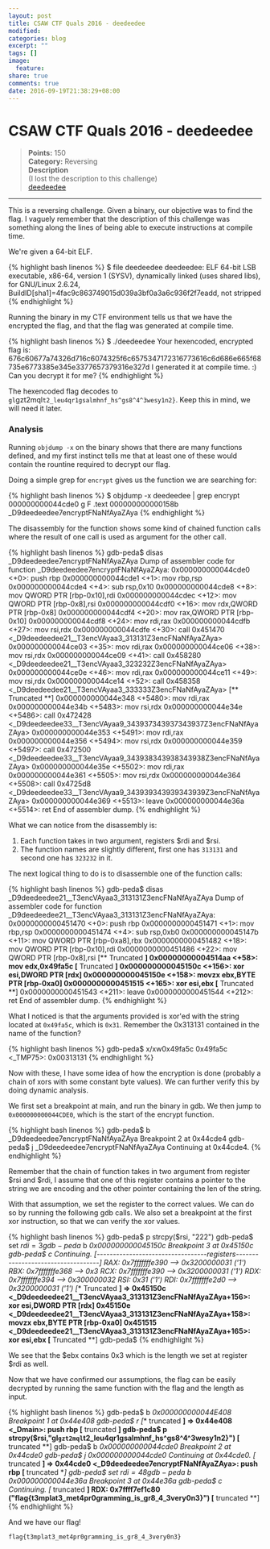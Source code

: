 ```yaml
---
layout: post
title: CSAW CTF Quals 2016 - deedeedee
modified:
categories: blog
excerpt: ""
tags: []
image:
  feature:
share: true
comments: true
date: 2016-09-19T21:38:29+08:00
---
```


# CSAW CTF Quals 2016 - deedeedee
>**Points:** 150   
**Category:** Reversing  
**Description**  
(I lost the description to this challenge)  
[deedeedee](/resources/files/csaw2016/rev/deedeedee)

---

This is a reversing challenge. Given a binary, our objective was to find the flag. I vaguely remember that the description of this challenge was something along the lines of being able to execute instructions at compile time.

We're given a 64-bit ELF.

{% highlight bash linenos %}
$ file deedeedee
deedeedee: ELF 64-bit LSB  executable, x86-64, version 1 (SYSV), dynamically linked (uses shared 
libs), for GNU/Linux 2.6.24, BuildID[sha1]=4fac9c863749015d039a3bf0a3a6c936f2f7eadd, not stripped
{% endhighlight %}

Running the binary in my CTF environment tells us that we have the encrypted the flag, and that the flag was generated at compile time. 

{% highlight bash linenos %}
$ ./deedeedee
Your hexencoded, encrypted flag is: 676c60677a74326d716c6074325f6c6575347172316773616c6d686e665f68735e6773385e345e3377657379316e327d
I generated it at compile time. :)
Can you decrypt it for me?
{% endhighlight %}

The hexencoded flag decodes to `gl`gzt2mql`t2_leu4qr1gsalmhnf_hs^gs8^4^3wesy1n2}`. Keep this in mind, we will need it later.

### Analysis

Running `objdump -x` on the binary shows that there are many functions defined, and my first instinct tells me that at least one of these would contain the rountine required to decrypt our flag. 

Doing a simple grep for `encrypt` gives us the function we are searching for:

{% highlight bash linenos %}
$ objdump -x deedeedee | grep encrypt
000000000044cde0 g     F .text  000000000000158b              _D9deedeedee7encryptFNaNfAyaZAya
{% endhighlight %}

The disassembly for the function shows some kind of chained function calls where the result of one call is used as argument for the other call.

{% highlight bash linenos %}
gdb-peda$ disas _D9deedeedee7encryptFNaNfAyaZAya
Dump of assembler code for function _D9deedeedee7encryptFNaNfAyaZAya:
   0x000000000044cde0 <+0>:     push   rbp
   0x000000000044cde1 <+1>:     mov    rbp,rsp
   0x000000000044cde4 <+4>:     sub    rsp,0x10
   0x000000000044cde8 <+8>:     mov    QWORD PTR [rbp-0x10],rdi
   0x000000000044cdec <+12>:    mov    QWORD PTR [rbp-0x8],rsi
   0x000000000044cdf0 <+16>:    mov    rdx,QWORD PTR [rbp-0x8]
   0x000000000044cdf4 <+20>:    mov    rax,QWORD PTR [rbp-0x10]
   0x000000000044cdf8 <+24>:    mov    rdi,rax
   0x000000000044cdfb <+27>:    mov    rsi,rdx
   0x000000000044cdfe <+30>:    call   0x451470 <_D9deedeedee21__T3encVAyaa3_313131Z3encFNaNfAyaZAya>
   0x000000000044ce03 <+35>:    mov    rdi,rax
   0x000000000044ce06 <+38>:    mov    rsi,rdx
   0x000000000044ce09 <+41>:    call   0x458280 <_D9deedeedee21__T3encVAyaa3_323232Z3encFNaNfAyaZAya>
   0x000000000044ce0e <+46>:    mov    rdi,rax
   0x000000000044ce11 <+49>:    mov    rsi,rdx
   0x000000000044ce14 <+52>:    call   0x458358 <_D9deedeedee21__T3encVAyaa3_333333Z3encFNaNfAyaZAya>
   [** Truncated **]
   0x000000000044e348 <+5480>:  mov    rdi,rax
   0x000000000044e34b <+5483>:  mov    rsi,rdx
   0x000000000044e34e <+5486>:  call   0x472428 <_D9deedeedee33__T3encVAyaa9_343937343937343937Z3encFNaNfAyaZAya>
   0x000000000044e353 <+5491>:  mov    rdi,rax
   0x000000000044e356 <+5494>:  mov    rsi,rdx
   0x000000000044e359 <+5497>:  call   0x472500 <_D9deedeedee33__T3encVAyaa9_343938343938343938Z3encFNaNfAyaZAya>
   0x000000000044e35e <+5502>:  mov    rdi,rax
   0x000000000044e361 <+5505>:  mov    rsi,rdx
   0x000000000044e364 <+5508>:  call   0x4725d8 <_D9deedeedee33__T3encVAyaa9_343939343939343939Z3encFNaNfAyaZAya>
   0x000000000044e369 <+5513>:  leave
   0x000000000044e36a <+5514>:  ret
End of assembler dump.
{% endhighlight %}

What we can notice from the disassembly is:

1. Each function takes in two argument, registers $rdi and $rsi.
2. The function names are slightly different, first one has `313131` and second one has `323232` in it.

The next logical thing to do is to disassemble one of the function calls:

{% highlight bash linenos %}
gdb-peda$ disas _D9deedeedee21__T3encVAyaa3_313131Z3encFNaNfAyaZAya
Dump of assembler code for function _D9deedeedee21__T3encVAyaa3_313131Z3encFNaNfAyaZAya:
   0x0000000000451470 <+0>:     push   rbp
   0x0000000000451471 <+1>:     mov    rbp,rsp
   0x0000000000451474 <+4>:     sub    rsp,0xb0
   0x000000000045147b <+11>:    mov    QWORD PTR [rbp-0xa8],rbx
   0x0000000000451482 <+18>:    mov    QWORD PTR [rbp-0x10],rdi
   0x0000000000451486 <+22>:    mov    QWORD PTR [rbp-0x8],rsi
   [** Truncated **]
   0x00000000004514aa <+58>:    mov    edx,0x49fa5c
   [** Truncated **]
   0x000000000045150c <+156>:   xor    esi,DWORD PTR [rdx]
   0x000000000045150e <+158>:   movzx  ebx,BYTE PTR [rbp-0xa0]
   0x0000000000451515 <+165>:   xor    esi,ebx
   [** Truncated **]
   0x0000000000451543 <+211>:   leave
   0x0000000000451544 <+212>:   ret
End of assembler dump.
{% endhighlight %}

What I noticed is that the arguments provided is xor'ed with the string located at `0x49fa5c`, which is `0x31`. Remember the 0x313131 contained in the name of the function?

{% highlight bash linenos %}
gdb-peda$ x/xw0x49fa5c
0x49fa5c <_TMP75>:      0x00313131
{% endhighlight %}

Now with these, I have some idea of how the encryption is done (probably a chain of xors with some constant byte values). We can further verify this by doing dynamic analysis.

We first set a breakpoint at main, and run the binary in gdb. We then jump to `0x000000000044CDE0`, which is the start of the encrypt function.

{% highlight bash linenos %}
gdb-peda$ b _D9deedeedee7encryptFNaNfAyaZAya
Breakpoint 2 at 0x44cde4
gdb-peda$ j _D9deedeedee7encryptFNaNfAyaZAya
Continuing at 0x44cde4.
{% endhighlight %}

Remember that the chain of function takes in two argument from register $rsi and $rdi, I assume that one of this register contains a pointer to the string we are encoding and the other pointer containing the len of the string.

With that assumption, we set the register to the correct values. We can do so by running the following gdb calls. We also set a breakpoint at the first xor instruction, so that we can verify the xor values.

{% highlight bash linenos %}
gdb-peda$ p strcpy($rsi, "222")
gdb-peda$ set $rdi=3
gdb-peda$ b *0x000000000045150c
Breakpoint 3 at 0x45150c
gdb-peda$ c
Continuing.
[----------------------------------registers-----------------------------------]
RAX: 0x7fffffffe390 --> 0x3200000031 ('1')
RBX: 0x7fffffffe368 --> 0x3
RCX: 0x7fffffffe390 --> 0x3200000031 ('1')
RDX: 0x7fffffffe394 --> 0x300000032
RSI: 0x31 ('1')
RDI: 0x7fffffffe2d0 --> 0x3200000031 ('1')
[** Truncated **]
=> 0x45150c <_D9deedeedee21__T3encVAyaa3_313131Z3encFNaNfAyaZAya+156>:
    xor    esi,DWORD PTR [rdx]
   0x45150e <_D9deedeedee21__T3encVAyaa3_313131Z3encFNaNfAyaZAya+158>:
    movzx  ebx,BYTE PTR [rbp-0xa0]
   0x451515 <_D9deedeedee21__T3encVAyaa3_313131Z3encFNaNfAyaZAya+165>:  xor    esi,ebx
[** Truncated **]
gdb-peda$
{% endhighlight %}

We see that the $ebx contains 0x3 which is the length we set at register $rdi as well.

Now that we have confirmed our assumptions, the flag can be easily decrypted by running the same function with the flag and the length as input.

{% highlight bash linenos %}
gdb-peda$ b *0x000000000044E408
Breakpoint 1 at 0x44e408
gdb-peda$ r
[** truncated **]
=> 0x44e408 <_Dmain>:   push   rbp
[** truncated **]
gdb-peda$ p strcpy($rsi,"gl`gzt2mql`t2_leu4qr1gsalmhnf_hs^gs8^4^3wesy1n2}")
[** truncated **]
gdb-peda$ b *0x000000000044cde0
Breakpoint 2 at 0x44cde0
gdb-peda$ j *0x000000000044cde0
Continuing at 0x44cde0.
[** truncated **]
=> 0x44cde0 <_D9deedeedee7encryptFNaNfAyaZAya>: push   rbp
[** truncated **]
gdb-peda$ set $rdi=48
gdb-peda$ b *0x000000000044e36a
Breakpoint 3 at 0x44e36a
gdb-peda$ c
Continuing.
[** truncated **]
RDX: 0x7ffff7ef1c80 ("flag{t3mplat3_met4pr0gramming_is_gr8_4_3very0n3}")
[** truncated **]
{% endhighlight %}

And we have our flag!

`flag{t3mplat3_met4pr0gramming_is_gr8_4_3very0n3}`